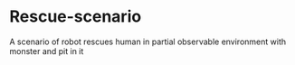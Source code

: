 # Rescue-scenario
A scenario of robot rescues human in partial observable environment with monster and pit in it
